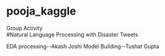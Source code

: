 # pooja_kaggle
Group Activity
<br>
#Natural Language Processing with Disaster Tweets


EDA processing--Akash Joshi
Model Building--Tushat Gupta
<br>
#
